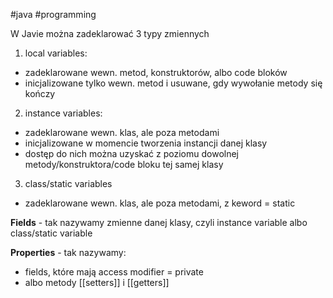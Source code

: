 #java #programming 

W Javie można zadeklarować 3 typy zmiennych
1. local variables: 
- zadeklarowane wewn. metod, konstruktorów, albo code bloków
- inicjalizowane tylko wewn. metod i usuwane, gdy wywołanie metody się kończy
2. instance variables: 
- zadeklarowane wewn. klas, ale poza metodami
- inicjalizowane w momencie tworzenia instancji danej klasy
- dostęp do nich można uzyskać z poziomu dowolnej metody/konstruktora/code bloku tej samej klasy
3. class/static variables
- zadeklarowane wewn. klas, ale poza metodami, z keword = static

**Fields** - tak nazywamy zmienne danej klasy, czyli instance variable albo class/static variable

**Properties** - tak nazywamy:
- fields, które mają access modifier = private
- albo metody [[setters]] i [[getters]]